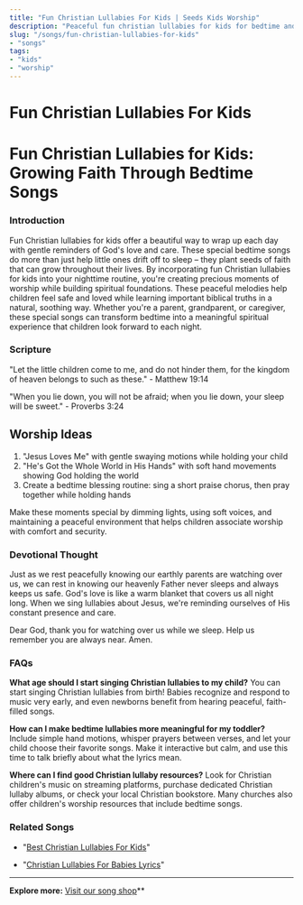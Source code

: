 ```yaml
---
title: "Fun Christian Lullabies For Kids | Seeds Kids Worship"
description: "Peaceful fun christian lullabies for kids for bedtime and quiet moments. Christian music to comfort and nurture young children's faith."
slug: "/songs/fun-christian-lullabies-for-kids"
- "songs"
tags:
- "kids"
- "worship"
---
```


# Fun Christian Lullabies For Kids

# Fun Christian Lullabies for Kids: Growing Faith Through Bedtime Songs

### Introduction
Fun Christian lullabies for kids offer a beautiful way to wrap up each day with gentle reminders of God's love and care. These special bedtime songs do more than just help little ones drift off to sleep – they plant seeds of faith that can grow throughout their lives. By incorporating fun Christian lullabies for kids into your nighttime routine, you're creating precious moments of worship while building spiritual foundations. These peaceful melodies help children feel safe and loved while learning important biblical truths in a natural, soothing way. Whether you're a parent, grandparent, or caregiver, these special songs can transform bedtime into a meaningful spiritual experience that children look forward to each night.

### Scripture
"Let the little children come to me, and do not hinder them, for the kingdom of heaven belongs to such as these." - Matthew 19:14

"When you lie down, you will not be afraid; when you lie down, your sleep will be sweet." - Proverbs 3:24

## Worship Ideas
1. "Jesus Loves Me" with gentle swaying motions while holding your child
2. "He's Got the Whole World in His Hands" with soft hand movements showing God holding the world
3. Create a bedtime blessing routine: sing a short praise chorus, then pray together while holding hands

Make these moments special by dimming lights, using soft voices, and maintaining a peaceful environment that helps children associate worship with comfort and security.

### Devotional Thought
Just as we rest peacefully knowing our earthly parents are watching over us, we can rest in knowing our heavenly Father never sleeps and always keeps us safe. God's love is like a warm blanket that covers us all night long. When we sing lullabies about Jesus, we're reminding ourselves of His constant presence and care.

Dear God, thank you for watching over us while we sleep. Help us remember you are always near. Amen.

### FAQs
**What age should I start singing Christian lullabies to my child?**
You can start singing Christian lullabies from birth! Babies recognize and respond to music very early, and even newborns benefit from hearing peaceful, faith-filled songs.

**How can I make bedtime lullabies more meaningful for my toddler?**
Include simple hand motions, whisper prayers between verses, and let your child choose their favorite songs. Make it interactive but calm, and use this time to talk briefly about what the lyrics mean.

**Where can I find good Christian lullaby resources?**
Look for Christian children's music on streaming platforms, purchase dedicated Christian lullaby albums, or check your local Christian bookstore. Many churches also offer children's worship resources that include bedtime songs.

### Related Songs

- "[Best Christian Lullabies For Kids](/songs/best-christian-lullabies-for-kids/)"

- "[Christian Lullabies For Babies Lyrics](/songs/christian-lullabies-for-babies-lyrics/)"

---

**Explore more:** [Visit our song shop](https://seedskidsworship.com/shop)**

<!-- Schema Markup -->
<script type="application/ld+json">
{
  "@context": "https://schema.org",
  "@type": "MusicRecording",
  "name": "Fun Christian Lullabies For Kids",
  "byArtist": {
    "@type": "MusicGroup",
    "name": "Seeds Kids Worship"
  },
  "isFamilyFriendly": true,
  "url": "https://seedskidsworship.com/songs/fun-christian-lullabies-for-kids/"
}
</script>